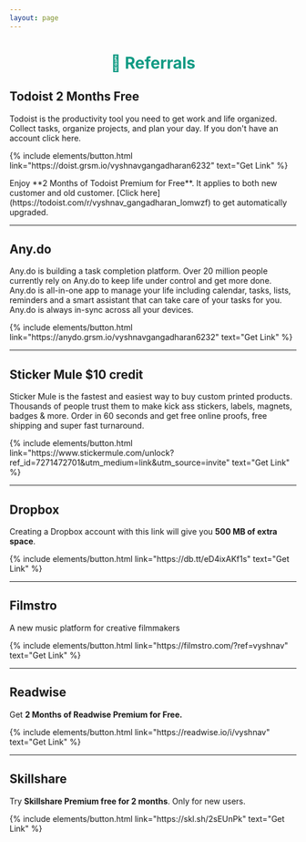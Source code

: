 ```yaml
---	
layout: page	
---
```

<h1 style="text-align:center; color: #0e9a83">
    <div>
        <b>🎁 Referrals</b>
    </div>
</h1>


## Todoist **2 Months Free**

Todoist is the productivity tool you need to get work and life organized. Collect tasks, organize projects, and plan your day.
If you don't have an account click here.
<p class="text-center">
{% include elements/button.html link="https://doist.grsm.io/vyshnavgangadharan6232" text="Get Link" %}
</p>
Enjoy **2 Months of Todoist Premium for Free**. It applies to both new customer and old customer. [Click here](https://todoist.com/r/vyshnav_gangadharan_lomwzf) to get automatically upgraded.

---

## Any.do

Any.do is building a task completion platform.
Over 20 million people currently rely on Any.do to keep life under control and get more done.
Any.do is all-in-one app to manage your life including calendar, tasks, lists, reminders and a smart assistant that can take care of your tasks for you. Any.do is always in-sync across all your devices.

<p class="text-center">
{% include elements/button.html link="https://anydo.grsm.io/vyshnavgangadharan6232" text="Get Link" %}
</p>

---

## Sticker Mule **$10 credit**

Sticker Mule is the fastest and easiest way to buy custom printed products. Thousands of people trust them to make kick ass stickers, labels, magnets, badges & more. Order in 60 seconds and get free online proofs, free shipping and super fast turnaround.

<p class="text-center">
{% include elements/button.html link="https://www.stickermule.com/unlock?ref_id=7271472701&utm_medium=link&utm_source=invite" text="Get Link" %}
</p>

---

## Dropbox

Creating a Dropbox account with this link will give you **500 MB of extra space**.

<p class="text-center">
{% include elements/button.html link="https://db.tt/eD4ixAKf1s" text="Get Link" %}
</p>

---

## Filmstro

A new music platform for creative filmmakers

<p class="text-center">
{% include elements/button.html link="https://filmstro.com/?ref=vyshnav" text="Get Link" %}
</p>

---

## Readwise

Get **2 Months of Readwise Premium for Free.**

<p class="text-center">
{% include elements/button.html link="https://readwise.io/i/vyshnav" text="Get Link" %}
</p>

---

## Skillshare

Try **Skillshare Premium free for 2 months**. Only for new users.

<p class="text-center">
{% include elements/button.html link="https://skl.sh/2sEUnPk" text="Get Link" %}
</p>